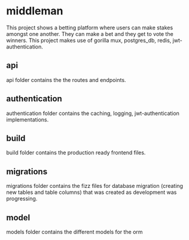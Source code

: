 # middleman

This project shows a betting platform where users can make stakes amongst one another. They can make a bet and they get to vote the winners. 
This project makes use of gorilla mux, postgres_db, redis, jwt-authentication.

## api
api folder contains the the routes and endpoints.

## authentication
authentication folder contains the caching, logging, jwt-authentication implementations.

## build
build folder contains the production ready frontend files.

## migrations
migrations folder contains the fizz files for database migration (creating new tables and table columns) that was created as development was progressing.

## model
models folder contains the different models for the orm

